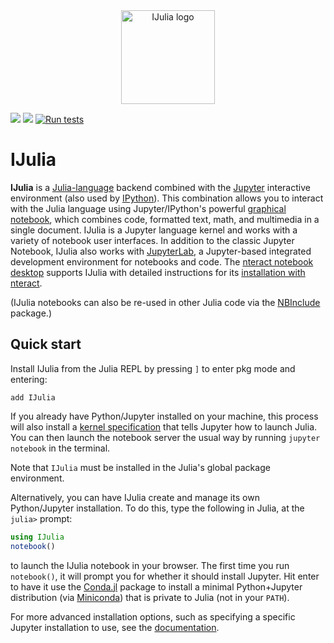 <div align="center"><img src="deps/ijulialogo.png" alt="IJulia logo" width="150"/></div>

[![](https://img.shields.io/badge/docs-stable-blue.svg)](https://JuliaLang.github.io/IJulia.jl/stable)
[![](https://img.shields.io/badge/docs-latest-blue.svg)](https://JuliaLang.github.io/IJulia.jl/dev)
[![Run tests](https://github.com/JuliaLang/IJulia.jl/actions/workflows/CI.yml/badge.svg)](https://github.com/JuliaLang/IJulia.jl/actions/workflows/CI.yml)

# IJulia

**IJulia** is a [Julia-language](http://julialang.org/) backend
combined with the [Jupyter](http://jupyter.org/) interactive
environment (also used by [IPython](http://ipython.org/)).  This
combination allows you to interact with the Julia language using
Jupyter/IPython's powerful [graphical
notebook](http://ipython.org/notebook.html), which combines code,
formatted text, math, and multimedia in a single document.
IJulia is a Jupyter language kernel and works with a variety of notebook
user interfaces. In addition to the classic Jupyter Notebook, IJulia
also works with [JupyterLab](https://jupyterlab.readthedocs.io/en/stable/), a Jupyter-based
integrated development environment for notebooks and code.
The [nteract notebook desktop](https://nteract.io/) supports IJulia with
detailed instructions for its [installation with nteract](https://nteract.io/kernels/julia).

(IJulia notebooks can also be re-used in other Julia code via
the [NBInclude](https://github.com/stevengj/NBInclude.jl) package.)

## Quick start

Install IJulia from the Julia REPL by pressing `]` to enter pkg mode and entering:

```
add IJulia
```

If you already have Python/Jupyter installed on your machine, this process will also install a
[kernel specification](https://jupyter-client.readthedocs.io/en/latest/kernels.html#kernelspecs)
that tells Jupyter how to launch Julia. You can then launch the notebook server the usual
way by running `jupyter notebook` in the terminal.

Note that `IJulia` must be installed in the Julia's global package environment.

Alternatively, you can have IJulia create and manage its own Python/Jupyter installation.
To do this, type the following in Julia, at the `julia>` prompt:

```julia
using IJulia
notebook()
```

to launch the IJulia notebook in your browser.
The first time you run `notebook()`, it will prompt you
for whether it should install Jupyter.  Hit enter to
have it use the [Conda.jl](https://github.com/Luthaf/Conda.jl)
package to install a minimal Python+Jupyter distribution (via
[Miniconda](http://conda.pydata.org/docs/install/quick.html)) that is
private to Julia (not in your `PATH`).

For more advanced installation options, such as specifying a specific Jupyter
installation to use, see the [documentation](https://JuliaLang.github.io/IJulia.jl/stable).

